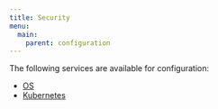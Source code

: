 ```yaml
---
title: Security
menu:
  main:
    parent: configuration
---
```


The following services are available for configuration:

- [OS](/configuration/services/os)
- [Kubernetes](/configuration/services/kubernetes)
